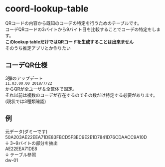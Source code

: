 # coord-lookup-table
QRコードの内容から既知のコーデの特定を行うためのテーブルです。  
コーデQRコードの3バイトから9バイト目を比較することでコーデの特定をします。  
**このlookup tableだけではQRコードを生成することは出来ません**  
そのうち推定アプリとか作りたい

## コーデQR仕様
3弾のアップデート  
`11.03.00.00 2018/7/22`  
からQRが全ユーザ＆全筐体で固定。  
それ以前は複数のコーデが存在するのでその数だけ特定する必要があります。(現状では3種類確認)    

## 例
元データ(ダミーです)  
50A203AE22EEA71DE83FBCD5F3EC9E2E1D7841D76CDAACC9A10D  
↓ 3~9バイトの部分を抽出  
AE22EEA71DE8  
↓ テーブル参照  
dw-01  

